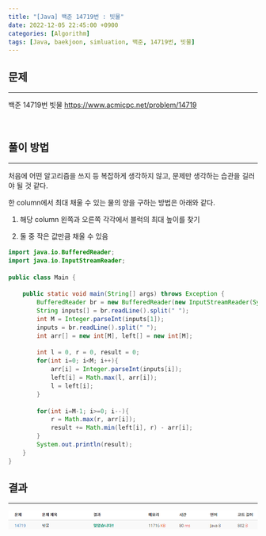 ```yaml
---
title: "[Java] 백준 14719번 : 빗물"
date: 2022-12-05 22:45:00 +0900
categories: [Algorithm]
tags: [Java, baekjoon, simluation, 백준, 14719번, 빗물]
---
```


## 문제

---

백준 14719번 빗물
<https://www.acmicpc.net/problem/14719>

<br>

## 풀이 방법

---

처음에 어떤 알고리즘을 쓰지 등 복잡하게 생각하지 않고, 문제만 생각하는 습관을 길러야 될 것 같다.

한 column에서 최대 채울 수 있는 물의 양을 구하는 방법은 아래와 같다.

1. 해당 column 왼쪽과 오른쪽 각각에서 블럭의 최대 높이를 찾기

2. 둘 중 작은 값만큼 채울 수 있음

```java
import java.io.BufferedReader;
import java.io.InputStreamReader;

public class Main {

    public static void main(String[] args) throws Exception {
        BufferedReader br = new BufferedReader(new InputStreamReader(System.in));
        String inputs[] = br.readLine().split(" ");
        int M = Integer.parseInt(inputs[1]);
        inputs = br.readLine().split(" ");
        int arr[] = new int[M], left[] = new int[M];

        int l = 0, r = 0, result = 0;
        for(int i=0; i<M; i++){
            arr[i] = Integer.parseInt(inputs[i]);
            left[i] = Math.max(l, arr[i]);
            l = left[i];
        }

        for(int i=M-1; i>=0; i--){
            r = Math.max(r, arr[i]);
            result += Math.min(left[i], r) - arr[i];
        }
        System.out.println(result);
    }
}
```

## 결과

---

<img src="/assets/img/post/boj14719_result.png"/>
